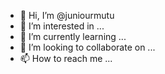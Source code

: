 - 👋 Hi, I’m @juniourmutu
- 👀 I’m interested in ...
- 🌱 I’m currently learning ...
- 💞️ I’m looking to collaborate on ...
- 📫 How to reach me ...

<!---
juniourmutu/juniourmutu is a ✨ special ✨ repository because its `README.md` (this file) appears on your GitHub profile.
You can click the Preview link to take a look at your changes.
--->
